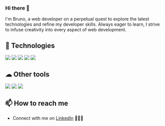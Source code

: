 ### Hi there 👋
I'm Bruno, a web developer on a perpetual quest to explore the latest technologies and refine my developer skills. Always eager to learn, I strive to infuse creativity into every aspect of web development.

## 🧰 Technologies

<p align="left">
    <img src="https://img.shields.io/badge/Typescript%20-%20%233178C6?style=for-the-badge&logo=typescript&logoColor=white&color=%233178C6" />
    <img src="https://img.shields.io/badge/React-%233b7ea1?style=for-the-badge&logo=react&logoColor=white&color=3b7ea1" />
    <img src="https://img.shields.io/badge/React%20Native-%2332323D?style=for-the-badge&logo=react&logoColor=white&color=32323D" />
    <img src="https://img.shields.io/badge/Ruby%20on%20Rails%20-%20%23D30001?style=for-the-badge&logo=rubyonrails&color=%23D30001" />
    <img src="https://img.shields.io/badge/Node.js-%23339933?style=for-the-badge&logo=node.js&logoColor=white&color=339933" />
</p>

## ☁ ️Other tools

<p align="left">
    <img src="https://img.shields.io/badge/AWS-%23232F3E?style=for-the-badge&logo=icloud&logoColor=white&color=232F3E" />
    <img src="https://img.shields.io/badge/Docker%20-%20%232496ED?style=for-the-badge&logo=docker&logoColor=white&color=%232496ED" />
    <img src="https://img.shields.io/badge/Git%20-%20%23F05032?style=for-the-badge&logo=git&logoColor=white&color=%23F05032" />
</p>

## 📫 How to reach me

- Connect with me on [LinkedIn](https://www.linkedin.com/in/bruno-greco-04530a26a/) 👨🏻‍💻
<!--
**BR1G00/BR1G00** is a ✨ _special_ ✨ repository because its `README.md` (this file) appears on your GitHub profile.

Here are some ideas to get you started:

- 🔭 I’m currently working on ...
- 🌱 I’m currently learning ...
- 👯 I’m looking to collaborate on ...
- 🤔 I’m looking for help with ...
- 💬 Ask me about ...
- 📫 How to reach me: ...
- 😄 Pronouns: ...
- ⚡ Fun fact: ...
-->
